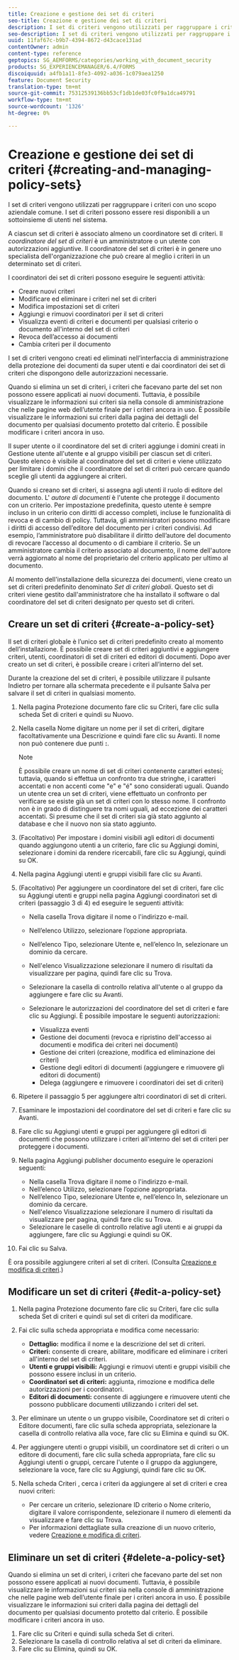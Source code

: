 ```yaml
---
title: Creazione e gestione dei set di criteri
seo-title: Creazione e gestione dei set di criteri
description: I set di criteri vengono utilizzati per raggruppare i criteri con uno scopo aziendale comune. È possibile creare, modificare ed eliminare i criteri in un set di criteri.
seo-description: I set di criteri vengono utilizzati per raggruppare i criteri con uno scopo aziendale comune. È possibile creare, modificare ed eliminare i criteri in un set di criteri.
uuid: 11faf67c-b9b7-4394-8672-d43cace131ad
contentOwner: admin
content-type: reference
geptopics: SG_AEMFORMS/categories/working_with_document_security
products: SG_EXPERIENCEMANAGER/6.4/FORMS
discoiquuid: a4fb1a11-8fe3-4092-a036-1c079aea1250
feature: Document Security
translation-type: tm+mt
source-git-commit: 75312539136bb53cf1db1de03fc0f9a1dca49791
workflow-type: tm+mt
source-wordcount: '1326'
ht-degree: 0%

---
```



# Creazione e gestione dei set di criteri {#creating-and-managing-policy-sets}

I set di criteri vengono utilizzati per raggruppare i criteri con uno scopo aziendale comune. I set di criteri possono essere resi disponibili a un sottoinsieme di utenti nel sistema.

A ciascun set di criteri è associato almeno un coordinatore set di criteri. Il *coordinatore del set di criteri* è un amministratore o un utente con autorizzazioni aggiuntive. Il coordinatore del set di criteri è in genere uno specialista dell&#39;organizzazione che può creare al meglio i criteri in un determinato set di criteri.

I coordinatori dei set di criteri possono eseguire le seguenti attività:

* Creare nuovi criteri
* Modificare ed eliminare i criteri nel set di criteri
* Modifica impostazioni set di criteri
* Aggiungi e rimuovi coordinatori per il set di criteri
* Visualizza eventi di criteri e documenti per qualsiasi criterio o documento all&#39;interno del set di criteri
* Revoca dell’accesso ai documenti
* Cambia criteri per il documento

I set di criteri vengono creati ed eliminati nell’interfaccia di amministrazione della protezione dei documenti da super utenti e dai coordinatori dei set di criteri che dispongono delle autorizzazioni necessarie.

Quando si elimina un set di criteri, i criteri che facevano parte del set non possono essere applicati ai nuovi documenti. Tuttavia, è possibile visualizzare le informazioni sui criteri sia nella console di amministrazione che nelle pagine web dell’utente finale per i criteri ancora in uso. È possibile visualizzare le informazioni sui criteri dalla pagina dei dettagli del documento per qualsiasi documento protetto dal criterio. È possibile modificare i criteri ancora in uso.

Il super utente o il coordinatore del set di criteri aggiunge i domini creati in Gestione utente all&#39;utente e al gruppo visibili per ciascun set di criteri. Questo elenco è visibile al coordinatore del set di criteri e viene utilizzato per limitare i domini che il coordinatore del set di criteri può cercare quando sceglie gli utenti da aggiungere ai criteri.

Quando si creano set di criteri, si assegna agli utenti il ruolo di editore del documento. L&#39; *autore di documenti* è l&#39;utente che protegge il documento con un criterio. Per impostazione predefinita, questo utente è sempre incluso in un criterio con diritti di accesso completi, incluse le funzionalità di revoca e di cambio di policy. Tuttavia, gli amministratori possono modificare i diritti di accesso dell’editore del documento per i criteri condivisi. Ad esempio, l’amministratore può disabilitare il diritto dell’autore del documento di revocare l’accesso al documento o di cambiare il criterio. Se un amministratore cambia il criterio associato al documento, il nome dell&#39;autore verrà aggiornato al nome del proprietario del criterio applicato per ultimo al documento.

Al momento dell&#39;installazione della sicurezza dei documenti, viene creato un set di criteri predefinito denominato *Set di criteri globali*. Questo set di criteri viene gestito dall&#39;amministratore che ha installato il software o dal coordinatore del set di criteri designato per questo set di criteri.

## Creare un set di criteri {#create-a-policy-set}

Il set di criteri globale è l’unico set di criteri predefinito creato al momento dell’installazione. È possibile creare set di criteri aggiuntivi e aggiungere criteri, utenti, coordinatori di set di criteri ed editori di documenti. Dopo aver creato un set di criteri, è possibile creare i criteri all’interno del set.

Durante la creazione del set di criteri, è possibile utilizzare il pulsante Indietro per tornare alla schermata precedente e il pulsante Salva per salvare il set di criteri in qualsiasi momento.

1. Nella pagina Protezione documento fare clic su Criteri, fare clic sulla scheda Set di criteri e quindi su Nuovo.
1. Nella casella Nome digitare un nome per il set di criteri, digitare facoltativamente una Descrizione e quindi fare clic su Avanti. Il nome non può contenere due punti **:**.

   >[!NOTE]
   >
   >È possibile creare un nome di set di criteri contenente caratteri estesi; tuttavia, quando si effettua un confronto tra due stringhe, i caratteri accentati e non accenti come &quot;e&quot; e &quot;é&quot; sono considerati uguali. Quando un utente crea un set di criteri, viene effettuato un confronto per verificare se esiste già un set di criteri con lo stesso nome. Il confronto non è in grado di distinguere tra nomi uguali, ad eccezione dei caratteri accentati. Si presume che il set di criteri sia già stato aggiunto al database e che il nuovo non sia stato aggiunto.

1. (Facoltativo) Per impostare i domini visibili agli editori di documenti quando aggiungono utenti a un criterio, fare clic su Aggiungi domini, selezionare i domini da rendere ricercabili, fare clic su Aggiungi, quindi su OK.
1. Nella pagina Aggiungi utenti e gruppi visibili fare clic su Avanti.
1. (Facoltativo) Per aggiungere un coordinatore del set di criteri, fare clic su Aggiungi utenti e gruppi nella pagina Aggiungi coordinatori set di criteri (passaggio 3 di 4) ed eseguire le seguenti attività:

   * Nella casella Trova digitare il nome o l&#39;indirizzo e-mail.
   * Nell’elenco Utilizzo, selezionare l’opzione appropriata.
   * Nell’elenco Tipo, selezionare Utente e, nell’elenco In, selezionare un dominio da cercare.
   * Nell&#39;elenco Visualizzazione selezionare il numero di risultati da visualizzare per pagina, quindi fare clic su Trova.
   * Selezionare la casella di controllo relativa all&#39;utente o al gruppo da aggiungere e fare clic su Avanti.
   * Selezionare le autorizzazioni del coordinatore del set di criteri e fare clic su Aggiungi. È possibile impostare le seguenti autorizzazioni:

      * Visualizza eventi
      * Gestione dei documenti (revoca e ripristino dell&#39;accesso ai documenti e modifica dei criteri nei documenti)
      * Gestione dei criteri (creazione, modifica ed eliminazione dei criteri)
      * Gestione degli editori di documenti (aggiungere e rimuovere gli editori di documenti)
      * Delega (aggiungere e rimuovere i coordinatori dei set di criteri)

1. Ripetere il passaggio 5 per aggiungere altri coordinatori di set di criteri.
1. Esaminare le impostazioni del coordinatore del set di criteri e fare clic su Avanti.
1. Fare clic su Aggiungi utenti e gruppi per aggiungere gli editori di documenti che possono utilizzare i criteri all&#39;interno del set di criteri per proteggere i documenti.
1. Nella pagina Aggiungi publisher documento eseguire le operazioni seguenti:

   * Nella casella Trova digitare il nome o l&#39;indirizzo e-mail.
   * Nell’elenco Utilizzo, selezionare l’opzione appropriata.
   * Nell’elenco Tipo, selezionare Utente e, nell’elenco In, selezionare un dominio da cercare.
   * Nell&#39;elenco Visualizzazione selezionare il numero di risultati da visualizzare per pagina, quindi fare clic su Trova.
   * Selezionare le caselle di controllo relative agli utenti e ai gruppi da aggiungere, fare clic su Aggiungi e quindi su OK.

1. Fai clic su Salva.

È ora possibile aggiungere criteri al set di criteri. (Consulta [Creazione e modifica di criteri](/help/forms/using/admin-help/creating-policies.md#creating-and-editing-policies).)

## Modificare un set di criteri {#edit-a-policy-set}

1. Nella pagina Protezione documento fare clic su Criteri, fare clic sulla scheda Set di criteri e quindi sul set di criteri da modificare.
1. Fai clic sulla scheda appropriata e modifica come necessario:

   * **Dettaglio:** modifica il nome e la descrizione del set di criteri.
   * **Criteri:** consente di creare, abilitare, modificare ed eliminare i criteri all&#39;interno del set di criteri.
   * **Utenti e gruppi visibili:** Aggiungi e rimuovi utenti e gruppi visibili che possono essere inclusi in un criterio.
   * **Coordinatori set di criteri:** aggiunta, rimozione e modifica delle autorizzazioni per i coordinatori.
   * **Editori di documenti:** consente di aggiungere e rimuovere utenti che possono pubblicare documenti utilizzando i criteri del set.

1. Per eliminare un utente o un gruppo visibile, Coordinatore set di criteri o Editore documenti, fare clic sulla scheda appropriata, selezionare la casella di controllo relativa alla voce, fare clic su Elimina e quindi su OK.
1. Per aggiungere utenti o gruppi visibili, un coordinatore set di criteri o un editore di documenti, fare clic sulla scheda appropriata, fare clic su Aggiungi utenti o gruppi, cercare l&#39;utente o il gruppo da aggiungere, selezionare la voce, fare clic su Aggiungi, quindi fare clic su OK.
1. Nella scheda Criteri , cerca i criteri da aggiungere al set di criteri e crea nuovi criteri:

   * Per cercare un criterio, selezionare ID criterio o Nome criterio, digitare il valore corrispondente, selezionare il numero di elementi da visualizzare e fare clic su Trova.
   * Per informazioni dettagliate sulla creazione di un nuovo criterio, vedere [Creazione e modifica di criteri](/help/forms/using/admin-help/creating-policies.md#creating-and-editing-policies).

## Eliminare un set di criteri {#delete-a-policy-set}

Quando si elimina un set di criteri, i criteri che facevano parte del set non possono essere applicati ai nuovi documenti. Tuttavia, è possibile visualizzare le informazioni sui criteri sia nella console di amministrazione che nelle pagine web dell’utente finale per i criteri ancora in uso. È possibile visualizzare le informazioni sui criteri dalla pagina dei dettagli del documento per qualsiasi documento protetto dal criterio. È possibile modificare i criteri ancora in uso.

1. Fare clic su Criteri e quindi sulla scheda Set di criteri.
1. Selezionare la casella di controllo relativa al set di criteri da eliminare.
1. Fare clic su Elimina, quindi su OK.

